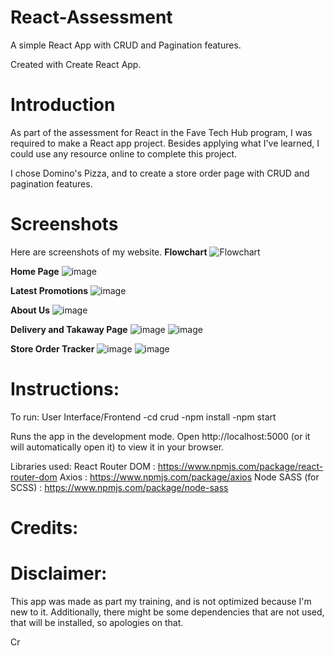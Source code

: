 # React-Assessment
A simple React App with CRUD and Pagination features.

Created with Create React App.

# Introduction
As part of the assessment for React in the Fave Tech Hub program, I was required to make a React app project.
Besides applying what I've learned, I could use any resource online to complete this project. 

I chose Domino's Pizza, and to create a store order page with CRUD and pagination features. 

# Screenshots

Here are screenshots of my website. 
**Flowchart**
![Flowchart](https://user-images.githubusercontent.com/60967477/166882054-52c50e2e-bc11-49ed-a8cc-236722555e86.png)

**Home Page**
![image](https://user-images.githubusercontent.com/60967477/166882104-3de16b2a-1543-4765-94d6-8f31d456b390.png)

**Latest Promotions**
![image](https://user-images.githubusercontent.com/60967477/166882115-ee64dca3-d4d8-4bc1-a237-ab4c8fd6ce10.png)

**About Us**
![image](https://user-images.githubusercontent.com/60967477/166882122-d016d173-a99e-472e-9265-96ffed8e6680.png)

**Delivery and Takaway Page**
![image](https://user-images.githubusercontent.com/60967477/166882139-612a8118-5395-4988-917b-a362bdd6dffb.png)
![image](https://user-images.githubusercontent.com/60967477/166883616-de07c477-b174-40f9-96b3-2be5c47eab1a.png)

**Store Order Tracker**
![image](https://user-images.githubusercontent.com/60967477/166884255-442668c4-86ac-4dac-95f4-16d71ff63b4a.png)
![image](https://user-images.githubusercontent.com/60967477/166884287-10a9381a-f265-4eae-b82a-4d57ae353cdd.png)


# Instructions:
To run:
User Interface/Frontend 
-cd crud 
-npm install 
-npm start

Runs the app in the development mode.
Open http://localhost:5000 (or it will automatically open it) to view it in your browser.

Libraries used: 
React Router DOM      : https://www.npmjs.com/package/react-router-dom
Axios                 : https://www.npmjs.com/package/axios 
Node SASS (for SCSS)  : https://www.npmjs.com/package/node-sass 

# Credits:


# Disclaimer: 
This app was made as part my training, and is not optimized because I'm new to it.
Additionally, there might be some dependencies that are not used, that will be installed, so apologies on that. 

Cr
